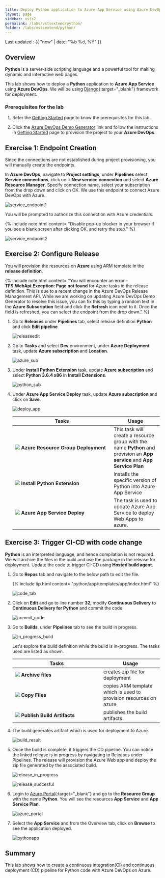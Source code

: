 ```yaml
---
title: Deploy Python application to Azure App Service using Azure DevOps
layout: page
sidebar: vsts2
permalink: /labs/vstsextend/python/
folder: /labs/vstsextend/python/
---
```


Last updated : {{ "now" | date: "%b %d, %Y" }}.

## Overview

**Python** is a server-side scripting language and a powerful tool for making dynamic and interactive web pages.

This lab shows how to deploy a **Python** application to **Azure App Service** using **Azure DevOps**. We will be using [Django](https://www.djangoproject.com/){:target="_blank"} framework for deployment.

### Prerequisites for the lab

1. Refer the [Getting Started](../Setup/) page to know the prerequisites for this lab.

1. Click the [Azure DevOps Demo Generator](https://azuredevopsdemogenerator.azurewebsites.net/?Name=Python&TemplateId=77369) link and follow the instructions in [Getting Started](../Setup/) page to provision the project to your **Azure DevOps**.

## Exercise 1: Endpoint Creation

Since the connections are not established during project provisioning, you will manually create the endpoints.

In **Azure DevOps**, navigate to **Project settings**, under **Pipelines** select **Service connections**, click on **+ New service connection** and select **Azure Resource Manager**. Specify connection name, select your subscription from the drop down and click on OK. We use this endpoint to connect Azure DevOps with Azure.

   ![service_endpoint1](images/service_endpoint1.png)

   You will be prompted to authorize this connection with Azure credentials.

   {% include note.html content= "Disable pop-up blocker in your browser if you see a blank screen after clicking OK, and retry the step." %}

   ![service_endpoint2](images/service_endpoint2.png)

## Exercise 2: Configure Release

You will provision the resources on **Azure** using ARM template in the **release definition**.

{% include note.html content= "You will encounter an error - **TFS.WebApi.Exception: Page not found** for Azure tasks in the release definition. This is due to a recent change in the Azure DevOps Release Management API. While we are working on updating Azure DevOps Demo Generator to resolve this issue, you can fix this by typing a random text in the **Azure Subscription** field and click the **Refresh** icon next to it. Once the field is refreshed, you can select the endpoint from the drop down." %}

1. Go to **Releases** under **Pipelines** tab, select release definition **Python** and click **Edit pipeline**

   ![releaseedit](images/releaseedit.png)

1. Go to **Tasks** and select **Dev** environment, under **Azure Deployment** task, update **Azure subscription** and **Location**.

   ![azure_sub](images/azure_sub.png)

1. Under **Install Python Extension** task, update **Azure subscription** and select **Python 3.6.4 x86** in **Install Extensions**.

   ![python_sub](images/python_sub.png)

1. Under **Azure App Service Deploy** task, update **Azure subscription** and click on **Save**.

   ![deploy_app](images/deploy_app.png)

   <table width="75%">
    <thead>
        <tr>
          <th width="67%"><b>Tasks</b></th>
          <th><b>Usage</b></th>
        </tr>
    </thead>
    <tr>
        <td><img src="images/azure_resource.png"> <b>Azure Resource Group Deployment</b></td>
        <td>This task will create a resource group with the name <b>Python</b> and  provision an <b>App service</b> and <b>App Service Plan</b> </td>
    </tr>
        <tr>
            <td><img src="images/azure_app_service.png"> <b>Install Python Extension </b></td>
            <td>Installs the specific version of Python into Azure App Service</td>
        </tr>
    <tr>
        <td><img src="images/azure_deploy.png"> <b>Azure App Service Deploy</b></td>
        <td>The task is used to update Azure App Service to deploy Web Apps to azure.</td>
    </tr>
   </table>

## Exercise 3: Trigger CI-CD with code change

**Python** is an interpreted language, and hence compilation is not required. We will archive the files in the build and use the package in the release for deployment. Update the code to trigger CI-CD using **Hosted build agent**.

1. Go to **Repos** tab and navigate to the below path to edit the file.

   {% include tip.html content= "python/app/templates/app/index.html" %}

   ![code_tab](images/code_tab.png)

1. Click on **Edit** and go to line number **32**, modify **Continuous Delivery** to **Continuous Delivery for Python** and commit the code.

   ![commit_code](images/commit_code.png)

1. Go to **Builds**, under **Pipelines** tab to see the build in progress.

   ![in_progress_build](images/in_progress_build.png)

   Let's explore the build definition while the build is in-progress. The tasks used are listed as shown.

   <table width="80%">
    <thead>
      <tr>
         <th width="60%"><b>Tasks</b></th>
         <th><b>Usage</b></th>
      </tr>
    </thead>
    <tr>
        <td><img src="images/archive_files.png"> <b>Archive files</b></td>
        <td>creates zip file for deployment</td>
    </tr>
    <tr>
        <td><img src="images/copy_files.png"> <b>Copy Files</b></td>
        <td>copies ARM template which is used to provision resources on azure </td>
    </tr>
    <tr>
        <td><img src="images/publish_artifact.png"> <b>Publish Build Artifacts</b></td>
        <td> publishes the build artifacts </td>
    </tr>
    </table>

1. The build generates artifact which is used for deployment to Azure.

   ![build_result](images/build_result.png)

1. Once the build is complete, it triggers the CD pipeline. You can notice the linked release is in progress by navigating to Releases under Pipelines. The release will provision the Azure Web app and deploy the zip file generated by the associated build.

   ![release_in_progress](images/release_in_progress.png)

   ![release_succesful](images/release_succesful.png)

1. Login to [Azure Portal](https://portal.azure.com){:target="_blank"} and go to  the **Resource Group** with the name **Python**. You will see the resources **App Service** and **App Service Plan**.

   ![azure_portal](images/azure_portal.png)

1. Select the **App Service** and from the Overview tab, click on **Browse** to see the application deployed.

   ![pythonapp](images/pythonapp.png)

## Summary

This lab shows how to create a continuous integration(CI) and continuous deployment (CD) pipeline for Python code with Azure DevOps on Azure.
